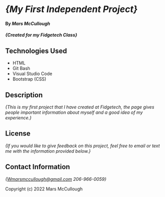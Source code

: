 # _{My First Independent Project}_

#### By _**Mars McCullough**_

#### _{Created for my Fidgetech Class}_

## Technologies Used

* HTML
* Git Bash
* Visual Studio Code
* Bootstrap (CSS)

## Description

_{This is my first project that I have created at Fidgetech, the page gives people important information about myself and a good idea of my experience.}_

## License

_{If you would like to give feedback on this project, feel free to email or text me with the information provided below.}_

## Contact Information

_{Wmarsmccullough@gmail.com
  206-966-0059}_

Copyright (c) 2022 Mars McCullough
